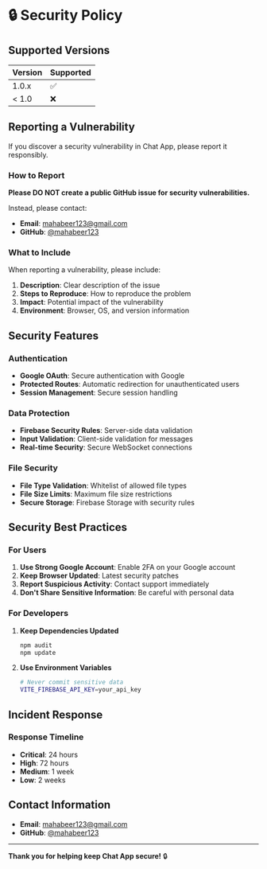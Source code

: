 # 🔒 Security Policy

## Supported Versions

| Version | Supported          |
| ------- | ------------------ |
| 1.0.x   | :white_check_mark: |
| < 1.0   | :x:                |

## Reporting a Vulnerability

If you discover a security vulnerability in Chat App, please report it responsibly.

### How to Report

**Please DO NOT create a public GitHub issue for security vulnerabilities.**

Instead, please contact:
- **Email**: [mahabeer123@gmail.com](mailto:mahabeer123@gmail.com)
- **GitHub**: [@mahabeer123](https://github.com/mahabeer123)

### What to Include

When reporting a vulnerability, please include:
1. **Description**: Clear description of the issue
2. **Steps to Reproduce**: How to reproduce the problem
3. **Impact**: Potential impact of the vulnerability
4. **Environment**: Browser, OS, and version information

## Security Features

### Authentication
- **Google OAuth**: Secure authentication with Google
- **Protected Routes**: Automatic redirection for unauthenticated users
- **Session Management**: Secure session handling

### Data Protection
- **Firebase Security Rules**: Server-side data validation
- **Input Validation**: Client-side validation for messages
- **Real-time Security**: Secure WebSocket connections

### File Security
- **File Type Validation**: Whitelist of allowed file types
- **File Size Limits**: Maximum file size restrictions
- **Secure Storage**: Firebase Storage with security rules

## Security Best Practices

### For Users
1. **Use Strong Google Account**: Enable 2FA on your Google account
2. **Keep Browser Updated**: Latest security patches
3. **Report Suspicious Activity**: Contact support immediately
4. **Don't Share Sensitive Information**: Be careful with personal data

### For Developers
1. **Keep Dependencies Updated**
   ```bash
   npm audit
   npm update
   ```

2. **Use Environment Variables**
   ```bash
   # Never commit sensitive data
   VITE_FIREBASE_API_KEY=your_api_key
   ```

## Incident Response

### Response Timeline
- **Critical**: 24 hours
- **High**: 72 hours
- **Medium**: 1 week
- **Low**: 2 weeks

## Contact Information

- **Email**: [mahabeer123@gmail.com](mailto:mahabeer123@gmail.com)
- **GitHub**: [@mahabeer123](https://github.com/mahabeer123)

---

**Thank you for helping keep Chat App secure!** 🔒
